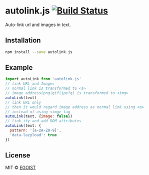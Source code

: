 # autolink.js [![Build Status](https://img.shields.io/circleci/project/egoist/autolink.js/master.svg?style=flat-square)](https://circleci.com/gh/egoist/autolink.js/tree/master)

Auto-link url and images in text.

## Installation

```bash
npm install --save autolink.js
```

## Example

```javascript
import autoLink from 'autolink.js'
// link URL and Images
// normal link is transformed to <a>
// image address(png|gif|jpe?g) is transformed to <img>
autoLink(text)
// link URL only
// then it would regard image address as normal link using <a>
// instead of using <img> tag
autoLink(text, {image: false})
// link-ify and add DOM attributes
autoLink(text: {
  pattern: '[a-zA-Z0-9]',
  'data-lazyload': true
})
```

## License

MIT &copy; [EGOIST](https://github.com/egoist)
